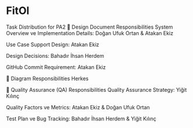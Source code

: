 # FitOl
Task Distribution for PA2
📌 Design Document Responsibilities
System Overview ve Implementation Details: Doğan Ufuk Ortan & Atakan Ekiz

Use Case Support Design: Atakan Ekiz

Design Decisions: Bahadır İhsan Herdem

GitHub Commit Requirement: Atakan Ekiz

📌 Diagram Responsibilities
Herkes

📌 Quality Assurance (QA) Responsibilities
Quality Assurance Strategy: Yiğit Kılınç

Quality Factors ve Metrics: Atakan Ekiz & Doğan Ufuk Ortan

Test Plan ve Bug Tracking: Bahadır İhsan Herdem & Yiğit Kılınç
